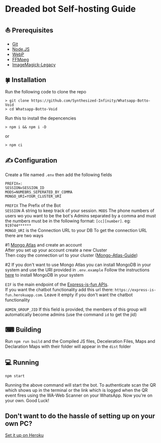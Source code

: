 # Dreaded bot Self-hosting Guide


## ⛵ Prerequisites

- [Git](https://git-scm.com/)
- [Node.JS](https://nodejs.org/en/)
- [WebP](https://developers.google.com/speed/webp/download)
- [FFMpeg](https://ffmpeg.org/download.html)
- [ImageMagick-Legacy](https://imagemagick.org/index.php)

## 🍀 Installation

Run the following code to clone the repo
```SH
> git clone https://github.com/Synthesized-Infinity/Whatsapp-Botto-Void
> cd Whatsapp-Botto-Void
```
Run this to install the depencencies

```SH
> npm i && npm i -D
```
or
```SH
> npm ci
```
## ✍ Configuration

Create a file named `.env` then add the following fields

```env
PREFIX=:
SESSION=SESSION_ID
MODS=NUMEBRS_SEPERATED_BY_COMMA
MONGO_URI=YOUR_CLUSTER_URI
```
`PREFIX` The Prefix of the Bot <br>
`SESSION` A string to keep track of your session.
`MODS` The phone numbers of users wo you want to be the bot's Admins separated by a comma and must the numbers must be in the following format: `[cc][number]`. eg: `919744******`<br>
`MONGO_URI` is the Connection URL to your DB
To get the connection URL there are two ways

#1 [Mongo Atlas](http://mongodb.com/cloud/atlas) and create an account \
After you set up your account create a new Cluster \
Then copy the connection url to your cluster
([Mongo-Atlas-Guide](https://github.com/Synthesized-Infinity/Void-Guides/blob/main/Mongo-Atlas-guide.md))

#2 If you don't want to use Mongo Atlas you can install MongoDB in your system and use the URI provided in `.env.example`
Follow the instructions [here](https://docs.mongodb.com/manual/installation/) to install MongoDB in your system

`EIF` is the main endpoint of the [Express-is-fun APIs](https://express-is-fun.herokuapp.com/api). \
If you want the chatbot functionality add this url there: `https://express-is-fun.herokuapp.com`. Leave it empty if you don't want the chatbot functionality

`ADMIN_GROUP_JID` If this field is provided, the members of this group will automatically become admins (use the command `id` to get the jid)

## ⌨ Building

Run `npm run build` and the Compiled JS files, Deceleration Files, Maps and Declaration Maps with their folder will appear in the `dist` folder

## 💻 Running

```SH
npm start
```
Running the above command will start the bot. 
To authenticate scan the QR which shows up in the terminal or the link which is logged when the QR event fires using the WA-Web Scanner on your WhatsApp.
Now you're on your own. Good Luck!

## Don't want to do the hassle of setting up on your own PC?
[Set it up on Heroku](https://github.com/ShinNouzen/Chitoge-Guides/blob/main/Heroku-Deploy-Guide.md)
